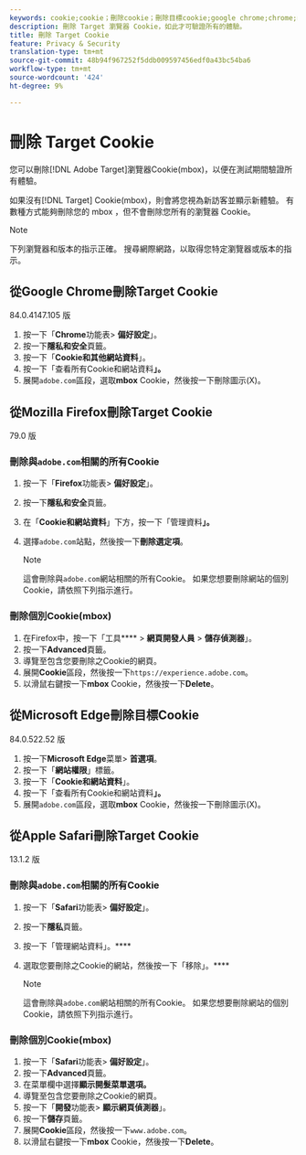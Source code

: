 ```yaml
---
keywords: cookie;cookie；刪除cookie；刪除目標cookie;google chrome;chrome;mozilla firefox;microsoft edge;safari
description: 刪除 Target 瀏覽器 Cookie，如此才可驗證所有的體驗。
title: 刪除 Target Cookie
feature: Privacy & Security
translation-type: tm+mt
source-git-commit: 48b94f967252f5ddb009597456edf0a43bc54ba6
workflow-type: tm+mt
source-wordcount: '424'
ht-degree: 9%

---
```



# 刪除 Target Cookie

您可以刪除[!DNL Adobe Target]瀏覽器Cookie(mbox)，以便在測試期間驗證所有體驗。

如果沒有[!DNL Target] Cookie(mbox)，則會將您視為新訪客並顯示新體驗。 有數種方式能夠刪除您的 mbox ，但不會刪除您所有的瀏覽器 Cookie。

>[!NOTE]
>
>下列瀏覽器和版本的指示正確。 搜尋網際網路，以取得您特定瀏覽器或版本的指示。

## 從Google Chrome刪除Target Cookie

84.0.4147.105 版

1. 按一下「**Chrome**&#x200B;功能表> **偏好設定**」。
1. 按一下&#x200B;**隱私和安全**&#x200B;頁籤。
1. 按一下「**Cookie和其他網站資料**」。
1. 按一下「查看所有Cookie和網站資料&#x200B;**」。**
1. 展開`adobe.com`區段，選取&#x200B;**mbox** Cookie，然後按一下刪除圖示(X)。

## 從Mozilla Firefox刪除Target Cookie

79.0 版

### 刪除與`adobe.com`相關的所有Cookie

1. 按一下「**Firefox**&#x200B;功能表> **偏好設定**」。
1. 按一下&#x200B;**隱私和安全**&#x200B;頁籤。
1. 在「**Cookie和網站資料**」下方，按一下「管理資料&#x200B;**」。**
1. 選擇`adobe.com`站點，然後按一下&#x200B;**刪除選定項**。

   >[!NOTE]
   >
   >這會刪除與`adobe.com`網站相關的所有Cookie。 如果您想要刪除網站的個別Cookie，請依照下列指示進行。

### 刪除個別Cookie(mbox)

1. 在Firefox中，按一下「工具&#x200B;**** > **網頁開發人員** > **儲存偵測器**」。
1. 按一下&#x200B;**Advanced**&#x200B;頁籤。
1. 導覽至包含您要刪除之Cookie的網頁。
1. 展開&#x200B;**Cookie**&#x200B;區段，然後按一下`https://experience.adobe.com`。
1. 以滑鼠右鍵按一下&#x200B;**mbox** Cookie，然後按一下&#x200B;**Delete**。

## 從Microsoft Edge刪除目標Cookie

84.0.522.52 版

1. 按一下&#x200B;**Microsoft Edge**&#x200B;菜單> **首選項**。
1. 按一下「**網站權限**」標籤。
1. 按一下「**Cookie和網站資料**」。
1. 按一下「查看所有Cookie和網站資料&#x200B;**」。**
1. 展開`adobe.com`區段，選取&#x200B;**mbox** Cookie，然後按一下刪除圖示(X)。

## 從Apple Safari刪除Target Cookie

13.1.2 版

### 刪除與`adobe.com`相關的所有Cookie

1. 按一下「**Safari**&#x200B;功能表> **偏好設定**」。
1. 按一下&#x200B;**隱私**&#x200B;頁籤。
1. 按一下「管理網站資料」。****
1. 選取您要刪除之Cookie的網站，然後按一下「移除」。****

   >[!NOTE]
   >
   >這會刪除與`adobe.com`網站相關的所有Cookie。 如果您想要刪除網站的個別Cookie，請依照下列指示進行。

### 刪除個別Cookie(mbox)

1. 按一下「**Safari**&#x200B;功能表> **偏好設定**」。
1. 按一下&#x200B;**Advanced**&#x200B;頁籤。
1. 在菜單欄中選擇&#x200B;**顯示開髮菜單選項。**
1. 導覽至包含您要刪除之Cookie的網頁。
1. 按一下「**開發**&#x200B;功能表> **顯示網頁偵測器**」。
1. 按一下&#x200B;**儲存**&#x200B;頁籤。
1. 展開&#x200B;**Cookie**&#x200B;區段，然後按一下`www.adobe.com`。
1. 以滑鼠右鍵按一下&#x200B;**mbox** Cookie，然後按一下&#x200B;**Delete**。
